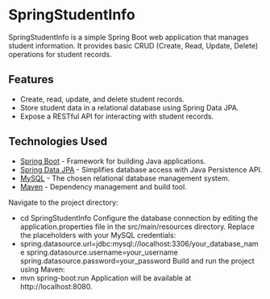 # SpringStudentInfo
SpringStudentInfo is a simple Spring Boot web application that manages student information. It provides basic CRUD (Create, Read, Update, Delete) operations for student records.
## Features

- Create, read, update, and delete student records.
- Store student data in a relational database using Spring Data JPA.
- Expose a RESTful API for interacting with student records.
## Technologies Used

- [Spring Boot](https://spring.io/projects/spring-boot) - Framework for building Java applications.
- [Spring Data JPA](https://spring.io/projects/spring-data-jpa) - Simplifies database access with Java Persistence API.
- [MySQL](https://www.mysql.com/) - The chosen relational database management system.
- [Maven](https://maven.apache.org/) - Dependency management and build tool.

Navigate to the project directory:
-   cd SpringStudentInfo
Configure the database connection by editing the application.properties file in the src/main/resources directory. Replace the placeholders with your MySQL credentials:
-   spring.datasource.url=jdbc:mysql://localhost:3306/your_database_name
    spring.datasource.username=your_username
    spring.datasource.password=your_password
Build and run the project using Maven:
-    mvn spring-boot:run
Application will be available at http://localhost:8080.      
